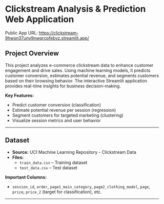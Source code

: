 # Clickstream Analysis & Prediction Web Application
Public App URL: https://clickstream-9hwsn37uny9nwqrcpfebvz.streamlit.app/
## Project Overview
This project analyzes e-commerce clickstream data to enhance customer engagement and drive sales. Using machine learning models, it predicts customer conversion, estimates potential revenue, and segments customers based on their browsing behavior. The interactive Streamlit application provides real-time insights for business decision-making.

**Key Features:**
- Predict customer conversion (classification)  
- Estimate potential revenue per session (regression)  
- Segment customers for targeted marketing (clustering)  
- Visualize session metrics and user behavior  

---

## Dataset
- **Source:** UCI Machine Learning Repository - Clickstream Data  
- **Files:**  
  - `train_data.csv` – Training dataset  
  - `test_data.csv` – Test dataset  

**Important Columns:**
- `session_id`, `order`, `page1_main_category`, `page2_clothing_model`, `page`, `price`, `price_2` (target for classification), etc.

---
